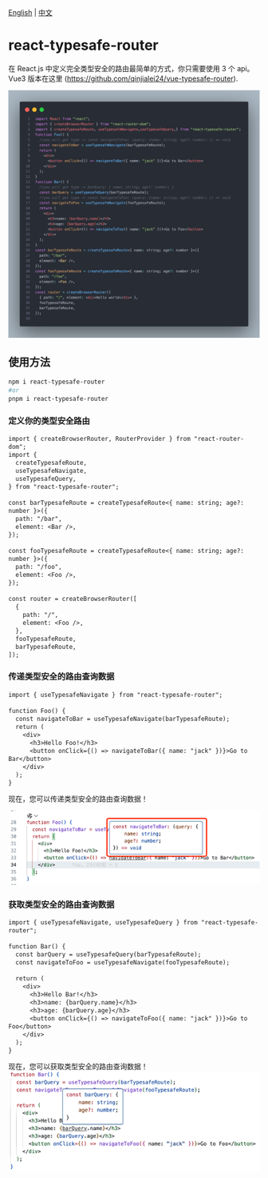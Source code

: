 [English](README.md) | [中文](README.zh.md)

# react-typesafe-router

在 React.js 中定义完全类型安全的路由最简单的方式，你只需要使用 3 个 api。Vue3 版本在这里 (https://github.com/qinjialei24/vue-typesafe-router).

![1726114162133](https://raw.githubusercontent.com/qinjialei24/react-typesafe-router/main/assets/react-typesafe-router.png)

## 使用方法

```bash
npm i react-typesafe-router
#or
pnpm i react-typesafe-router
```

### 定义你的类型安全路由

```tsx
import { createBrowserRouter, RouterProvider } from "react-router-dom";
import {
  createTypesafeRoute,
  useTypesafeNavigate,
  useTypesafeQuery,
} from "react-typesafe-router";

const barTypesafeRoute = createTypesafeRoute<{ name: string; age?: number }>({
  path: "/bar",
  element: <Bar />,
});

const fooTypesafeRoute = createTypesafeRoute<{ name: string; age?: number }>({
  path: "/foo",
  element: <Foo />,
});

const router = createBrowserRouter([
  {
    path: "/",
    element: <Foo />,
  },
  fooTypesafeRoute,
  barTypesafeRoute,
]);
```

### 传递类型安全的路由查询数据

```tsx
import { useTypesafeNavigate } from "react-typesafe-router";

function Foo() {
  const navigateToBar = useTypesafeNavigate(barTypesafeRoute);
  return (
    <div>
      <h3>Hello Foo!</h3>
      <button onClick={() => navigateToBar({ name: "jack" })}>Go to Bar</button>
    </div>
  );
}
```

现在，您可以传递类型安全的路由查询数据！

![img.png](https://raw.githubusercontent.com/qinjialei24/react-typesafe-router/main/assets/img.png)

### 获取类型安全的路由查询数据

```tsx
import { useTypesafeNavigate, useTypesafeQuery } from "react-typesafe-router";

function Bar() {
  const barQuery = useTypesafeQuery(barTypesafeRoute);
  const navigateToFoo = useTypesafeNavigate(fooTypesafeRoute);

  return (
    <div>
      <h3>Hello Bar!</h3>
      <h3>name: {barQuery.name}</h3>
      <h3>age: {barQuery.age}</h3>
      <button onClick={() => navigateToFoo({ name: "jack" })}>Go to Foo</button>
    </div>
  );
}
```

现在，您可以获取类型安全的路由查询数据！
![img_1.png](https://raw.githubusercontent.com/qinjialei24/react-typesafe-router/main/assets/img_1.png)
